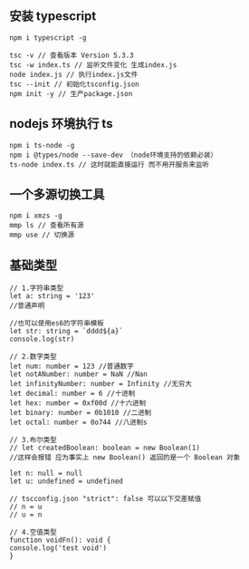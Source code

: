 ## 安装 typescript

    npm i typescript -g

    tsc -v // 查看版本 Version 5.3.3
    tsc -w index.ts // 监听文件变化 生成index.js
    node index.js // 执行index.js文件
    tsc --init // 初始化tsconfig.json
    npm init -y // 生产package.json

## nodejs 环境执行 ts

    npm i ts-node -g
    npm i @types/node --save-dev （node环境支持的依赖必装）
    ts-node index.ts // 这时就能直接运行 而不用开服务来监听

## 一个多源切换工具

    npm i xmzs -g
    mmp ls // 查看所有源
    mmp use // 切换源

## 基础类型

    // 1.字符串类型
    let a: string = '123'
    //普通声明

    //也可以使用es6的字符串模板
    let str: string = `dddd${a}`
    console.log(str)

    // 2.数字类型
    let num: number = 123 //普通数字
    let notANumber: number = NaN //Nan
    let infinityNumber: number = Infinity //无穷大
    let decimal: number = 6 //十进制
    let hex: number = 0xf00d //十六进制
    let binary: number = 0b1010 //二进制
    let octal: number = 0o744 //八进制s

    // 3.布尔类型
    // let createdBoolean: boolean = new Boolean(1)
    //这样会报错 应为事实上 new Boolean() 返回的是一个 Boolean 对象

    let n: null = null
    let u: undefined = undefined

    // tscconfig.json "strict": false 可以以下交差赋值
    // n = u
    // u = n

    // 4.空值类型
    function voidFn(): void {
    console.log('test void')
    }
